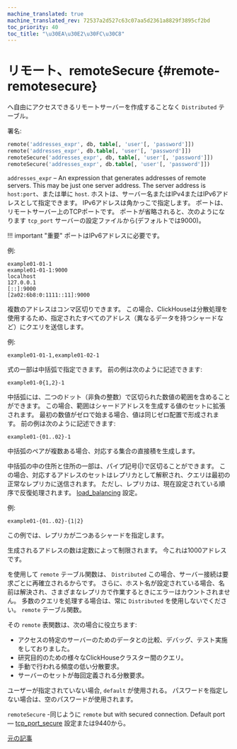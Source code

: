 ```yaml
---
machine_translated: true
machine_translated_rev: 72537a2d527c63c07aa5d2361a8829f3895cf2bd
toc_priority: 40
toc_title: "\u30EA\u30E2\u30FC\u30C8"
---
```


# リモート、remoteSecure {#remote-remotesecure}

へ自由にアクセスできるリモートサーバーを作成することなく `Distributed` テーブル。

署名:

``` sql
remote('addresses_expr', db, table[, 'user'[, 'password']])
remote('addresses_expr', db.table[, 'user'[, 'password']])
remoteSecure('addresses_expr', db, table[, 'user'[, 'password']])
remoteSecure('addresses_expr', db.table[, 'user'[, 'password']])
```

`addresses_expr` – An expression that generates addresses of remote servers. This may be just one server address. The server address is `host:port`、または単に `host`. ホストは、サーバー名またはIPv4またはIPv6アドレスとして指定できます。 IPv6アドレスは角かっこで指定します。 ポートは、リモートサーバー上のTCPポートです。 ポートが省略されると、次のようになります `tcp_port` サーバーの設定ファイルから(デフォルトでは9000)。

!!! important "重要"
    ポートはIPv6アドレスに必要です。

例:

``` text
example01-01-1
example01-01-1:9000
localhost
127.0.0.1
[::]:9000
[2a02:6b8:0:1111::11]:9000
```

複数のアドレスはコンマ区切りできます。 この場合、ClickHouseは分散処理を使用するため、指定されたすべてのアドレス（異なるデータを持つシャードなど）にクエリを送信します。

例:

``` text
example01-01-1,example01-02-1
```

式の一部は中括弧で指定できます。 前の例は次のように記述できます:

``` text
example01-0{1,2}-1
```

中括弧には、二つのドット（非負の整数）で区切られた数値の範囲を含めることができます。 この場合、範囲はシャードアドレスを生成する値のセットに拡張されます。 最初の数値がゼロで始まる場合、値は同じゼロ配置で形成されます。 前の例は次のように記述できます:

``` text
example01-{01..02}-1
```

中括弧のペアが複数ある場合、対応する集合の直接積を生成します。

中括弧の中の住所と住所の一部は、パイプ記号(\|)で区切ることができます。 この場合、対応するアドレスのセットはレプリカとして解釈され、クエリは最初の正常なレプリカに送信されます。 ただし、レプリカは、現在設定されている順序で反復処理されます。 [load_balancing](../../operations/settings/settings.md) 設定。

例:

``` text
example01-{01..02}-{1|2}
```

この例では、レプリカが二つあるシャードを指定します。

生成されるアドレスの数は定数によって制限されます。 今これは1000アドレスです。

を使用して `remote` テーブル関数は、 `Distributed` この場合、サーバー接続は要求ごとに再確立されるからです。 さらに、ホスト名が設定されている場合、名前は解決され、さまざまなレプリカで作業するときにエラーはカウントされません。 多数のクエリを処理する場合は、常に `Distributed` を使用しないでください。 `remote` テーブル関数。

その `remote` 表関数は、次の場合に役立ちます:

-   アクセスの特定のサーバーのためのデータとの比較、デバッグ、テスト実施をしておりました。
-   研究目的のための様々なClickHouseクラスター間のクエリ。
-   手動で行われる頻度の低い分散要求。
-   サーバーのセットが毎回定義される分散要求。

ユーザーが指定されていない場合, `default` が使用される。
パスワードを指定しない場合は、空のパスワードが使用されます。

`remoteSecure` -同じように `remote` but with secured connection. Default port — [tcp_port_secure](../../operations/server-configuration-parameters/settings.md#server_configuration_parameters-tcp_port_secure) 設定または9440から。

[元の記事](https://clickhouse.com/docs/en/query_language/table_functions/remote/) <!--hide-->

